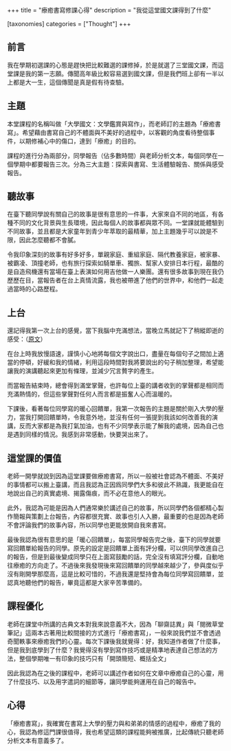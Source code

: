 +++
title = "療癒書寫修課心得"
description = "我從這堂國文課得到了什麼"

[taxonomies]
categories = ["Thought"]
+++

## 前言

我在學期初選課的心態是趕快把比較難選的課修掉，於是就選了三堂國文課，而這堂課是我的第一志願。傳聞高年級比較容易選到國文課，但是我們班上卻有一半以上都是大一生，這個傳聞是真是假有待查驗。

## 主題

本堂課程的名稱叫做「大學國文：文學鑑賞與寫作」，而老師訂的主題為「療癒書寫」。希望藉由書寫自己的不體面與不美好的過程中，以客觀的角度看待整個事件，以期修補心中的傷口，達到「療癒」的目的。

課程的進行分為兩部分，同學報告（佔多數時間）與老師分析文本，每個同學在一個學期中都要報告三次。分為三大主題：探索與書寫、生活體驗報告、關係與感受報告。

## 聽故事

在臺下聽同學說有關自己的故事是很有意思的一件事，大家來自不同的地區，有各種不同的文化背景與生長環境，因此每個人的故事都與眾不同。一堂課就能體驗到不同故事，並且都是大家童年到青少年萃取的最精華，加上主題幾乎可以說是不限，因此怎麼聽都不會膩。

令我印象深刻的故事有好多好多，單親家庭、重組家庭、隔代教養家庭，被家暴、被霸凌、頂撞老師，也有旅行探索如騎單車、獨旅、幫家人安排日本行程，最酷的是自造飛機還有當場在臺上表演如何用吉他做一人樂團。還有很多故事到現在我仍歷歷在目，當報告者在台上真情流露，我也被帶進了他們的世界中，和他們一起走過當時的心路歷程。

## 上台

還記得我第一次上台的感覺，當下我腦中充滿想法，當晚立馬就記下了稍縱即逝的感受：（[原文](/exploration-writing-sharing)）

在台上時我放慢語速，謹慎小心地將每個文字說出口，盡量在每個句子之間加上適當的停頓，好緩和我的情緒，利用這段時間對我將要說出的句子稍加整理，希望能讓我的演講聽起來更加有條理，並減少冗言贅字的產生。

而當報告結束時，總會得到滿堂掌聲，也許每位上臺的講者收到的掌聲都是相同而充滿熱情的，但這些掌聲對任何人而言都是振奮人心而溫暖的。

下課後，看著每位同學寫的暖心回饋單，我第一次報告的主題是關於剛入大學的壓力，當我打開回饋單時，令我意外地，並沒有任何一張提到我該如何改善我的演講，反而大家都是為我打氣加油，也有不少同學表示能了解我的處境，因為自己也是遇到同樣的情況。我感到非常感動，快要哭出來了。



## 這堂課的價值

老師一開學就說到因為這堂課要做療癒書寫，所以一般被社會認為不體面、不美好的事情都可以搬上臺講，而且我認為正因爲同學們大多和彼此不熟識，我更能自在地說出自己的真實處境、揭露傷痕，而不必在意他人的眼光。

此外，我認為可能是因為人們通常樂於講述自己的故事，所以同學們各個都精心製作簡報與策劃上台報告，內容都很充實、故事也引人入勝，最重要的也是因為老師不會評論我們的故事內容，所以同學也更能放開自我來書寫。

最後我認為很有意思的是「暖心回饋單」，每當同學報告完之後，臺下的同學就要寫回饋單給報告的同學。原先的設定是回饋單上面有評分欄，可以供同學改進自己的報告，但是到最後變成同學只在上面寫鼓勵的話，完全沒有填寫評分欄，自動地往療癒的方向走了。不過後來我發現後來寫回饋單的同學越來越少了，參與度似乎沒有剛開學那麼高，這是比較可惜的，不過我還是堅持會為每位同學寫回饋單，並認真地聽他們的報告，畢竟這都是大家辛苦準備的。

## 課程優化

老師在課堂中所講的古典文本對我來說意義不大，因為「聊齋誌異」與「閱微草堂筆記」這兩本古著用比較間接的方式進行「療癒書寫」，一般來說我們並不會透過奇聞軼事來療癒我們的心靈。每次下課後我就覺得：好，我知道作者做了什麼事，但是我到底學到了什麼？我覺得沒有學到寫作技巧或是精準地表達自己想法的方法，整個學期唯一有印象的技巧只有「開頭簡短、概括全文」

因此我認為在之後的課程中，老師可以講述作者如何在文章中療癒自己的心靈，用了什麼技巧、以及用字遣詞的細節等，讓同學能夠運用在自己的報告中。

## 心得

「療癒書寫」，我確實在書寫上大學的壓力與和弟弟的情感的過程中，療癒了我的心，我認為修這門課很值得，我也希望這類的課程能夠被推廣，比起傳統只聽老師分析文本有意義多了。
